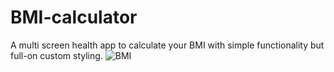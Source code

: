 # BMI-calculator
 A multi screen health app to calculate your BMI with simple functionality but full-on custom styling.
![BMI ](https://user-images.githubusercontent.com/69526660/125153560-2a789900-e172-11eb-9baf-4a211457c0f2.gif)
